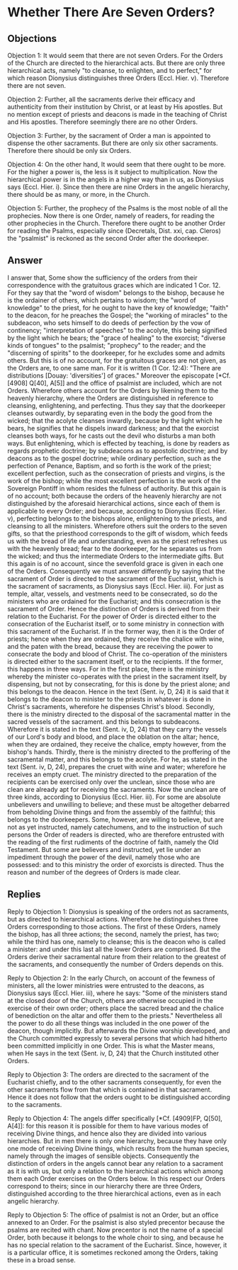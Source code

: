 # Whether There Are Seven Orders?

## Objections

Objection 1: It would seem that there are not seven Orders. For the Orders of the Church are directed to the hierarchical acts. But there are only three hierarchical acts, namely "to cleanse, to enlighten, and to perfect," for which reason Dionysius distinguishes three Orders (Eccl. Hier. v). Therefore there are not seven.

Objection 2: Further, all the sacraments derive their efficacy and authenticity from their institution by Christ, or at least by His apostles. But no mention except of priests and deacons is made in the teaching of Christ and His apostles. Therefore seemingly there are no other Orders.

Objection 3: Further, by the sacrament of Order a man is appointed to dispense the other sacraments. But there are only six other sacraments. Therefore there should be only six Orders.

Objection 4: On the other hand, It would seem that there ought to be more. For the higher a power is, the less is it subject to multiplication. Now the hierarchical power is in the angels in a higher way than in us, as Dionysius says (Eccl. Hier. i). Since then there are nine Orders in the angelic hierarchy, there should be as many, or more, in the Church.

Objection 5: Further, the prophecy of the Psalms is the most noble of all the prophecies. Now there is one Order, namely of readers, for reading the other prophecies in the Church. Therefore there ought to be another Order for reading the Psalms, especially since (Decretals, Dist. xxi, cap. Cleros) the "psalmist" is reckoned as the second Order after the doorkeeper.

## Answer



I answer that, Some show the sufficiency of the orders from their correspondence with the gratuitous graces which are indicated 1 Cor. 12. For they say that the "word of wisdom" belongs to the bishop, because he is the ordainer of others, which pertains to wisdom; the "word of knowledge" to the priest, for he ought to have the key of knowledge; "faith" to the deacon, for he preaches the Gospel; the "working of miracles" to the subdeacon, who sets himself to do deeds of perfection by the vow of continency; "interpretation of speeches" to the acolyte, this being signified by the light which he bears; the "grace of healing" to the exorcist; "diverse kinds of tongues" to the psalmist; "prophecy" to the reader; and the "discerning of spirits" to the doorkeeper, for he excludes some and admits others. But this is of no account, for the gratuitous graces are not given, as the Orders are, to one same man. For it is written (1 Cor. 12:4): "There are distributions [Douay: 'diversities'] of graces." Moreover the episcopate [*Cf.[4908] Q[40], A[5]] and the office of psalmist are included, which are not Orders. Wherefore others account for the Orders by likening them to the heavenly hierarchy, where the Orders are distinguished in reference to cleansing, enlightening, and perfecting. Thus they say that the doorkeeper cleanses outwardly, by separating even in the body the good from the wicked; that the acolyte cleanses inwardly, because by the light which he bears, he signifies that he dispels inward darkness; and that the exorcist cleanses both ways, for he casts out the devil who disturbs a man both ways. But enlightening, which is effected by teaching, is done by readers as regards prophetic doctrine; by subdeacons as to apostolic doctrine; and by deacons as to the gospel doctrine; while ordinary perfection, such as the perfection of Penance, Baptism, and so forth is the work of the priest; excellent perfection, such as the consecration of priests and virgins, is the work of the bishop; while the most excellent perfection is the work of the Sovereign Pontiff in whom resides the fulness of authority. But this again is of no account; both because the orders of the heavenly hierarchy are not distinguished by the aforesaid hierarchical actions, since each of them is applicable to every Order; and because, according to Dionysius (Eccl. Hier. v), perfecting belongs to the bishops alone, enlightening to the priests, and cleansing to all the ministers. Wherefore others suit the orders to the seven gifts, so that the priesthood corresponds to the gift of wisdom, which feeds us with the bread of life and understanding, even as the priest refreshes us with the heavenly bread; fear to the doorkeeper, for he separates us from the wicked; and thus the intermediate Orders to the intermediate gifts. But this again is of no account, since the sevenfold grace is given in each one of the Orders. Consequently we must answer differently by saying that the sacrament of Order is directed to the sacrament of the Eucharist, which is the sacrament of sacraments, as Dionysius says (Eccl. Hier. iii). For just as temple, altar, vessels, and vestments need to be consecrated, so do the ministers who are ordained for the Eucharist; and this consecration is the sacrament of Order. Hence the distinction of Orders is derived from their relation to the Eucharist. For the power of Order is directed either to the consecration of the Eucharist itself, or to some ministry in connection with this sacrament of the Eucharist. If in the former way, then it is the Order of priests; hence when they are ordained, they receive the chalice with wine, and the paten with the bread, because they are receiving the power to consecrate the body and blood of Christ. The co-operation of the ministers is directed either to the sacrament itself, or to the recipients. If the former, this happens in three ways. For in the first place, there is the ministry whereby the minister co-operates with the priest in the sacrament itself, by dispensing, but not by consecrating, for this is done by the priest alone; and this belongs to the deacon. Hence in the text (Sent. iv, D, 24) it is said that it belongs to the deacon to minister to the priests in whatever is done in Christ's sacraments, wherefore he dispenses Christ's blood. Secondly, there is the ministry directed to the disposal of the sacramental matter in the sacred vessels of the sacrament. and this belongs to subdeacons. Wherefore it is stated in the text (Sent. iv, D, 24) that they carry the vessels of our Lord's body and blood, and place the oblation on the altar; hence, when they are ordained, they receive the chalice, empty however, from the bishop's hands. Thirdly, there is the ministry directed to the proffering of the sacramental matter, and this belongs to the acolyte. For he, as stated in the text (Sent. iv, D, 24), prepares the cruet with wine and water; wherefore he receives an empty cruet. The ministry directed to the preparation of the recipients can be exercised only over the unclean, since those who are clean are already apt for receiving the sacraments. Now the unclean are of three kinds, according to Dionysius (Eccl. Hier. iii). For some are absolute unbelievers and unwilling to believe; and these must be altogether debarred from beholding Divine things and from the assembly of the faithful; this belongs to the doorkeepers. Some, however, are willing to believe, but are not as yet instructed, namely catechumens, and to the instruction of such persons the Order of readers is directed, who are therefore entrusted with the reading of the first rudiments of the doctrine of faith, namely the Old Testament. But some are believers and instructed, yet lie under an impediment through the power of the devil, namely those who are possessed: and to this ministry the order of exorcists is directed. Thus the reason and number of the degrees of Orders is made clear.

## Replies

Reply to Objection 1: Dionysius is speaking of the orders not as sacraments, but as directed to hierarchical actions. Wherefore he distinguishes three Orders corresponding to those actions. The first of these Orders, namely the bishop, has all three actions; the second, namely the priest, has two; while the third has one, namely to cleanse; this is the deacon who is called a minister: and under this last all the lower Orders are comprised. But the Orders derive their sacramental nature from their relation to the greatest of the sacraments, and consequently the number of Orders depends on this.

Reply to Objection 2: In the early Church, on account of the fewness of ministers, all the lower ministries were entrusted to the deacons, as Dionysius says (Eccl. Hier. iii), where he says: "Some of the ministers stand at the closed door of the Church, others are otherwise occupied in the exercise of their own order; others place the sacred bread and the chalice of benediction on the altar and offer them to the priests." Nevertheless all the power to do all these things was included in the one power of the deacon, though implicitly. But afterwards the Divine worship developed, and the Church committed expressly to several persons that which had hitherto been committed implicitly in one Order. This is what the Master means, when He says in the text (Sent. iv, D, 24) that the Church instituted other Orders.

Reply to Objection 3: The orders are directed to the sacrament of the Eucharist chiefly, and to the other sacraments consequently, for even the other sacraments flow from that which is contained in that sacrament. Hence it does not follow that the orders ought to be distinguished according to the sacraments.

Reply to Objection 4: The angels differ specifically [*Cf. [4909]FP, Q[50], A[4]]: for this reason it is possible for them to have various modes of receiving Divine things, and hence also they are divided into various hierarchies. But in men there is only one hierarchy, because they have only one mode of receiving Divine things, which results from the human species, namely through the images of sensible objects. Consequently the distinction of orders in the angels cannot bear any relation to a sacrament as it is with us, but only a relation to the hierarchical actions which among them each Order exercises on the Orders below. In this respect our Orders correspond to theirs; since in our hierarchy there are three Orders, distinguished according to the three hierarchical actions, even as in each angelic hierarchy.

Reply to Objection 5: The office of psalmist is not an Order, but an office annexed to an Order. For the psalmist is also styled precentor because the psalms are recited with chant. Now precentor is not the name of a special Order, both because it belongs to the whole choir to sing, and because he has no special relation to the sacrament of the Eucharist. Since, however, it is a particular office, it is sometimes reckoned among the Orders, taking these in a broad sense.